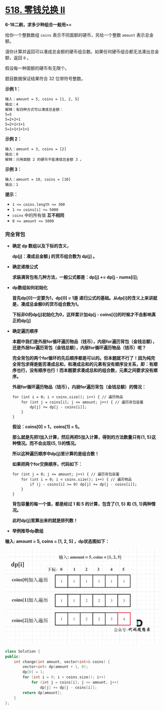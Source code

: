 # [518. 零钱兑换 II](https://leetcode-cn.com/problems/coin-change-2/)

**6-18二刷，求多少种组合一般用+=**

给你一个整数数组 `coins` 表示不同面额的硬币，另给一个整数 `amount` 表示总金额。

请你计算并返回可以凑成总金额的硬币组合数。如果任何硬币组合都无法凑出总金额，返回 `0` 。

假设每一种面额的硬币有无限个。 

题目数据保证结果符合 32 位带符号整数。

**示例 1：**

```
输入：amount = 5, coins = [1, 2, 5]
输出：4
解释：有四种方式可以凑成总金额：
5=5
5=2+2+1
5=2+1+1+1
5=1+1+1+1+1
```

**示例 2：**

```
输入：amount = 3, coins = [2]
输出：0
解释：只用面额 2 的硬币不能凑成总金额 3 。
```

**示例 3：**

```
输入：amount = 10, coins = [10] 
输出：1
```

**提示：**

- `1 <= coins.length <= 300`
- `1 <= coins[i] <= 5000`
- `coins` 中的所有值 **互不相同**
- `0 <= amount <= 5000`

### 完全背包

- **确定 dp 数组以及下标的含义，**

  **dp[j]：凑成总金额 j 的货币组合数为 dp[j] 。**

- **确定递推公式**

  **求装满背包有几种方法，一般公式都是：dp[j] += dp[j - nums[i]];**

- **dp数组如何初始化**

  **首先dp[0]一定要为1，dp[0] = 1是 递归公式的基础。从dp[i]的含义上来讲就是，凑成总金额0的货币组合数为1。**

  **下标非0的dp[j]初始化为0，这样累计加dp[j - coins[i]]的时候才不会影响真正的dp[j]**

- **确定遍历顺序**

  **本题中我们是外层for循环遍历物品（钱币），内层for遍历背包（金钱总额），还是外层for遍历背包（金钱总额），内层for循环遍历物品（钱币）呢？**

  **完全背包的两个for循环的先后顺序都是可以的。但本题就不行了！因为纯完全背包求得是能否凑成总和，和凑成总和的元素有没有顺序没关系，即：有顺序也行，没有顺序也行！而本题要求凑成总和的组合数，元素之间要求没有顺序。**

  **外层for循环遍历物品（钱币），内层for遍历背包（金钱总额）的情况：**

  ```
  for (int i = 0; i < coins.size(); i++) { // 遍历物品
      for (int j = coins[i]; j <= amount; j++) { // 遍历背包容量
          dp[j] += dp[j - coins[i]];
      }
  }
  ```

  **假设：coins[0] = 1，coins[1] = 5。**

  **那么就是先把1加入计算，然后再把5加入计算，得到的方法数量只有{1, 5}这种情况。而不会出现{5, 1}的情况。**

  **所以这种遍历顺序中dp[j]里计算的是组合数！**

  **如果把两个for交换顺序，代码如下：**

  ```
  for (int j = 0; j <= amount; j++) { // 遍历背包容量
      for (int i = 0; i < coins.size(); i++) { // 遍历物品
          if (j - coins[i] >= 0) dp[j] += dp[j - coins[i]];
      }
  }
  ```

  **背包容量的每一个值，都是经过 1 和 5 的计算，包含了{1, 5} 和 {5, 1}两种情况。**

  **此时dp[j]里算出来的就是排列数！**

- **举例推导dp数组**

**输入: amount = 5, coins = [1, 2, 5] ，dp状态图如下：**

![518.零钱兑换II](../../Images/13.零钱兑换II.assets/20210120181331461.jpg)

```c++
class Solution {
public:
    int change(int amount, vector<int>& coins) {
        vector<int> dp(amount + 1, 0);
        dp[0] = 1;
        for (int i = 0; i < coins.size(); i++)
            for (int j = coins[i]; j <= amount; j++)
                dp[j] += dp[j - coins[i]];
        return dp[amount];
    }
};
```

